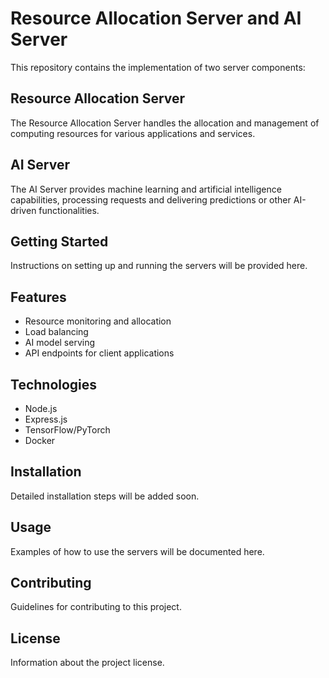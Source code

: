 # Resource Allocation Server and AI Server

This repository contains the implementation of two server components:

## Resource Allocation Server
The Resource Allocation Server handles the allocation and management of computing resources for various applications and services.

## AI Server
The AI Server provides machine learning and artificial intelligence capabilities, processing requests and delivering predictions or other AI-driven functionalities.

## Getting Started
Instructions on setting up and running the servers will be provided here.

## Features
- Resource monitoring and allocation
- Load balancing
- AI model serving
- API endpoints for client applications

## Technologies
- Node.js
- Express.js
- TensorFlow/PyTorch
- Docker

## Installation
Detailed installation steps will be added soon.

## Usage
Examples of how to use the servers will be documented here.

## Contributing
Guidelines for contributing to this project.

## License
Information about the project license.